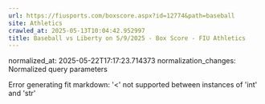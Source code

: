 ```yaml
---
url: https://fiusports.com/boxscore.aspx?id=12774&path=baseball
site: Athletics
crawled_at: 2025-05-13T10:04:42.952997
title: Baseball vs Liberty on 5/9/2025 - Box Score - FIU Athletics
---
```

normalized_at: 2025-05-22T17:17:23.714373
normalization_changes: Normalized query parameters

Error generating fit markdown: '<' not supported between instances of 'int' and 'str'